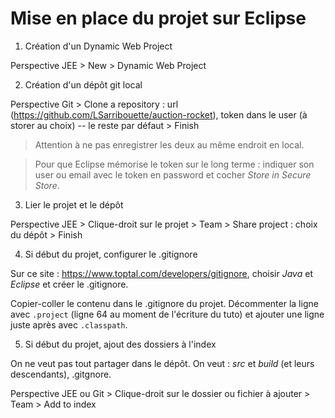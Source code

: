 # Mise en place du projet sur Eclipse

1. Création d'un Dynamic Web Project

Perspective JEE > New > Dynamic Web Project

2. Création d'un dépôt git local

Perspective Git > Clone a repository : url (https://github.com/LSarribouette/auction-rocket), token dans le user (à storer au choix) -- le reste par défaut > Finish

> Attention à ne pas enregistrer les deux au même endroit en local.

> Pour que Eclipse mémorise le token sur le long terme : indiquer son user ou email avec le token en password et cocher _Store in Secure Store_.

3. Lier le projet et le dépôt

Perspective JEE > Clique-droit sur le projet > Team > Share project : choix du dépôt > Finish

4. Si début du projet, configurer le .gitignore

Sur ce site : https://www.toptal.com/developers/gitignore, choisir _Java_ et _Eclipse_ et créer le .gitignore.

Copier-coller le contenu dans le .gitignore du projet. Décommenter la ligne avec `.project` (ligne 64 au moment de l'écriture du tuto) et ajouter une ligne juste après avec `.classpath`.

5. Si début du projet, ajout des dossiers à l'index

On ne veut pas tout partager dans le dépôt. On veut : _src_ et _build_ (et leurs descendants), .gitgnore.

Perspective JEE ou Git > Clique-droit sur le dossier ou fichier à ajouter > Team > Add to index